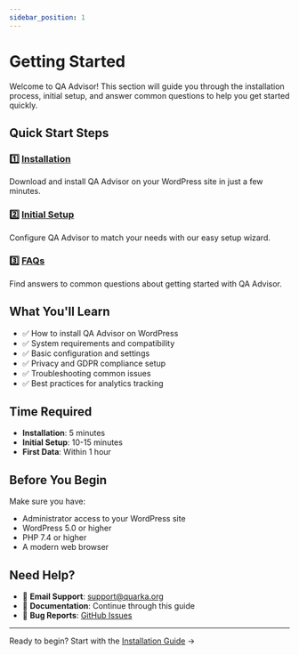 ```yaml
---
sidebar_position: 1
---
```


# Getting Started

Welcome to QA Advisor! This section will guide you through the installation process, initial setup, and answer common questions to help you get started quickly.

## Quick Start Steps

### 1️⃣ [Installation](./installation)
Download and install QA Advisor on your WordPress site in just a few minutes.

### 2️⃣ [Initial Setup](./initial-setup)  
Configure QA Advisor to match your needs with our easy setup wizard.

### 3️⃣ [FAQs](./faqs)
Find answers to common questions about getting started with QA Advisor.

## What You'll Learn

- ✅ How to install QA Advisor on WordPress
- ✅ System requirements and compatibility
- ✅ Basic configuration and settings
- ✅ Privacy and GDPR compliance setup
- ✅ Troubleshooting common issues
- ✅ Best practices for analytics tracking

## Time Required

- **Installation**: 5 minutes
- **Initial Setup**: 10-15 minutes  
- **First Data**: Within 1 hour

## Before You Begin

Make sure you have:
- Administrator access to your WordPress site
- WordPress 5.0 or higher
- PHP 7.4 or higher
- A modern web browser

## Need Help?

- 📧 **Email Support**: support@quarka.org
- 📖 **Documentation**: Continue through this guide
- 🐛 **Bug Reports**: [GitHub Issues](https://github.com/qa-advisor/issues)

---

Ready to begin? Start with the [Installation Guide](/docs/user-manual/getting-started/installation) →
